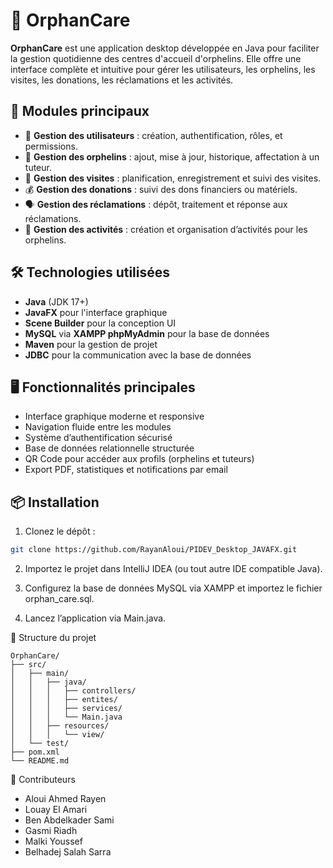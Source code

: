 # 🧒 OrphanCare

**OrphanCare** est une application desktop développée en Java pour faciliter la gestion quotidienne des centres d'accueil d'orphelins. Elle offre une interface complète et intuitive pour gérer les utilisateurs, les orphelins, les visites, les donations, les réclamations et les activités.

## 📌 Modules principaux

- 👤 **Gestion des utilisateurs** : création, authentification, rôles, et permissions.
- 🧒 **Gestion des orphelins** : ajout, mise à jour, historique, affectation à un tuteur.
- 🏥 **Gestion des visites** : planification, enregistrement et suivi des visites.
- 💰 **Gestion des donations** : suivi des dons financiers ou matériels.
- 🗣️ **Gestion des réclamations** : dépôt, traitement et réponse aux réclamations.
- 🎨 **Gestion des activités** : création et organisation d’activités pour les orphelins.

## 🛠️ Technologies utilisées

- **Java** (JDK 17+)
- **JavaFX** pour l'interface graphique
- **Scene Builder** pour la conception UI
- **MySQL** via **XAMPP phpMyAdmin** pour la base de données
- **Maven** pour la gestion de projet
- **JDBC** pour la communication avec la base de données

## 🖥️ Fonctionnalités principales

- Interface graphique moderne et responsive
- Navigation fluide entre les modules
- Système d’authentification sécurisé
- Base de données relationnelle structurée
- QR Code pour accéder aux profils (orphelins et tuteurs)
- Export PDF, statistiques et notifications par email

## 📦 Installation

1. Clonez le dépôt :

```bash
git clone https://github.com/RayanAloui/PIDEV_Desktop_JAVAFX.git
````
2. Importez le projet dans IntelliJ IDEA (ou tout autre IDE compatible Java).

3. Configurez la base de données MySQL via XAMPP et importez le fichier orphan_care.sql.

4. Lancez l’application via Main.java.

📁 Structure du projet

 ```
OrphanCare/
├── src/
│   ├── main/
│   │   ├── java/
│   │   │   ├── controllers/
│   │   │   ├── entites/
│   │   │   ├── services/
│   │   │   └── Main.java
│   │   ├── resources/
│   │   │   └── view/
│   └── test/
├── pom.xml
└── README.md
```

🤝 Contributeurs
- Aloui Ahmed Rayen
- Louay El Amari
- Ben Abdelkader Sami
- Gasmi Riadh
- Malki Youssef
- Belhadej Salah Sarra

